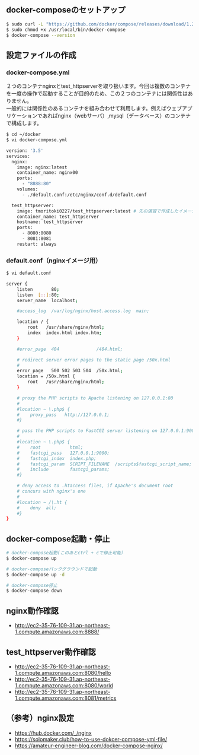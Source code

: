 ## docker-composeのセットアップ
```bash
$ sudo curl -L "https://github.com/docker/compose/releases/download/1.29.2/docker-compose-$(uname -s)-$(uname -m)" -o /usr/local/bin/docker-compose
$ sudo chmod +x /usr/local/bin/docker-compose
$ docker-compose --version
```

## 設定ファイルの作成
### docker-compose.yml
２つのコンテナnginxとtest_httpserverを取り扱います。今回は複数のコンテナを一度の操作で起動することが目的のため、この２つのコンテナには関係性はありません。<br>
一般的には関係性のあるコンテナを組み合わせて利用します。例えばウェブアプリケーションであればnginx（webサーバ）,mysql（データベース）のコンテナで構成します。
```bash
$ cd ~/docker
$ vi docker-compose.yml
```

```bash
version: '3.5'
services:
  nginx:
    image: nginx:latest
    container_name: nginx00
    ports:
      - "8888:80"
    volumes:
      - ./default.conf:/etc/nginx/conf.d/default.conf

  test_httpserver:
    image: tmoritoki0227/test_httpserver:latest # 先の演習で作成したイメージです。
    container_name: test_httpserver
    hostname: test_httpserver
    ports:
      - 8080:8080
      - 8081:8081
    restart: always
```

### default.conf（nginxイメージ用）

```bash
$ vi default.conf
```

```bash
server {
    listen       80;
    listen  [::]:80;
    server_name  localhost;

    #access_log  /var/log/nginx/host.access.log  main;

    location / {
        root   /usr/share/nginx/html;
        index  index.html index.htm;
    }

    #error_page  404              /404.html;

    # redirect server error pages to the static page /50x.html
    #
    error_page   500 502 503 504  /50x.html;
    location = /50x.html {
        root   /usr/share/nginx/html;
    }

    # proxy the PHP scripts to Apache listening on 127.0.0.1:80
    #
    #location ~ \.php$ {
    #    proxy_pass   http://127.0.0.1;
    #}

    # pass the PHP scripts to FastCGI server listening on 127.0.0.1:9000
    #
    #location ~ \.php$ {
    #    root           html;
    #    fastcgi_pass   127.0.0.1:9000;
    #    fastcgi_index  index.php;
    #    fastcgi_param  SCRIPT_FILENAME  /scripts$fastcgi_script_name;
    #    include        fastcgi_params;
    #}

    # deny access to .htaccess files, if Apache's document root
    # concurs with nginx's one
    #
    #location ~ /\.ht {
    #    deny  all;
    #}
}
```

## docker-compose起動・停止
```bash
# docker-compose起動(このあとctrl + cで停止可能）
$ docker-compose up

# docker-composeバックグラウンドで起動
$ docker-compose up -d

# docker-compose停止
$ docker-compose down
```

## nginx動作確認
- http://ec2-35-76-109-31.ap-northeast-1.compute.amazonaws.com:8888/

## test_httpserver動作確認
- http://ec2-35-76-109-31.ap-northeast-1.compute.amazonaws.com:8080/hello
- http://ec2-35-76-109-31.ap-northeast-1.compute.amazonaws.com:8080/world
- http://ec2-35-76-109-31.ap-northeast-1.compute.amazonaws.com:8081/metrics

## （参考）nginx設定
- https://hub.docker.com/_/nginx
- https://solomaker.club/how-to-use-dokcer-compose-yml-file/
- https://amateur-engineer-blog.com/docker-compose-nginx/
